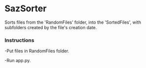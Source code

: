 # SazSorter
Sorts files from the 'RandomFiles' folder, into the 'SortedFiles', with subfolders created by the file's creation date.

### Instructions
-Put files in RandomFiles folder.

-Run app.py.

